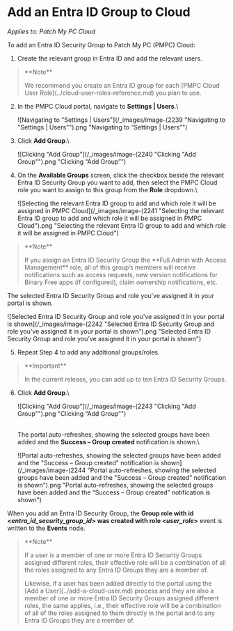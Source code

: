 # Add an Entra ID Group to Cloud

_Applies to: Patch My PC Cloud_

To add an Entra ID Security Group to Patch My PC (PMPC) Cloud:

1. Create the relevant group in Entra ID and add the relevant users.

<blockquote class="wp-block-quote">
<p>**Note**</p>
<p>We recommend you create an Entra ID group for each [PMPC Cloud User Role](../cloud-user-roles-reference.md) you plan to use.</p>
</blockquote>

2.  In the PMPC Cloud portal, navigate to **Settings | Users**.\


    ![Navigating to "Settings | Users"](/_images/image-(2239 "Navigating to \"Settings | Users\"").png "Navigating to “Settings | Users”")


3.  Click **Add Group**.\


    ![Clicking "Add Group"](/_images/image-(2240 "Clicking \"Add Group\"").png "Clicking “Add Group”")


4.  On the **Available Groups** screen, click the checkbox beside the relevant Entra ID Security Group you want to add, then select the PMPC Cloud role you want to assign to this group from the **Role** dropdown.\


    ![Selecting the relevant Entra ID group to add and which role it will be assigned in PMPC Cloud](/_images/image-(2241 "Selecting the relevant Entra ID group to add and which role it will be assigned in PMPC Cloud").png "Selecting the relevant Entra ID group to add and which role it will be assigned in PMPC Cloud")

<blockquote class="wp-block-quote">
<p>**Note**</p>
<p>If you assign an Entra ID Security Group the **Full Admin with Access Management** role, all of this group’s members will receive notifications such as access requests, new version notifications for Binary Free apps (if configured), claim ownership notifications, etc.</p>
</blockquote>

The selected Entra ID Security Group and role you’ve assigned it in your portal is shown.

![Selected Entra ID Security Group and role you've assigned it in your portal is shown](/_images/image-(2242 "Selected Entra ID Security Group and role you've assigned it in your portal is shown").png "Selected Entra ID Security Group and role you’ve assigned it in your portal is shown")

5. Repeat Step 4 to add any additional groups/roles.

<blockquote class="wp-block-quote">
<p>**Important**</p>
<p>In the current release, you can add up to ten Entra ID Security Groups.</p>
</blockquote>

6.  Click **Add Group**.\


    ![Clicking "Add Group"](/_images/image-(2243 "Clicking \"Add Group\"").png "Clicking “Add Group”")

    \
    The portal auto-refreshes, showing the selected groups have been added and the **Success – Group created** notification is shown.\


    ![Portal auto-refreshes, showing the selected groups have been added and the "Success – Group created" notification is shown](/_images/image-(2244 "Portal auto-refreshes, showing the selected groups have been added and the \"Success – Group created\" notification is shown").png "Portal auto-refreshes, showing the selected groups have been added and the “Success – Group created” notification is shown")

When you add an Entra ID Security Group, the **Group role with id <**_**entra\_id\_security\_group\_id**_**> was created with role <**_**user\_role**_**>** event is written to the **Events** node.

<blockquote class="wp-block-quote">
<p>**Note**</p>
<p>If a user is a member of one or more Entra ID Security Groups assigned different roles, their effective role will be a combination of all the roles assigned to any Entra ID Groups they are a member of.</p>
<p>Likewise, if a user has been added directly to the portal using the [Add a User](../add-a-cloud-user.md) process and they are also a member of one or more Entra ID Security Groups assigned different roles, the same applies, i.e., their effective role will be a combination of all of the roles assigned to them directly in the portal and to any Entra ID Groups they are a member of.</p>
</blockquote>